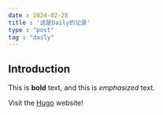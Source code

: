 ```yaml
---
date : 2024-02-28
title : '这是Daily的记录'
type : "post"
tag : "daily"
---
```

## Introduction

This is **bold** text, and this is *emphasized* text.

Visit the [Hugo](https://gohugo.io) website!  